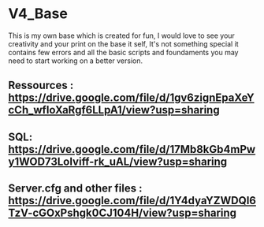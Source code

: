 # V4_Base
This is my own base which is created for fun, I would love to see your creativity and your print on the base it self, It's not something special it contains few errors and all the basic scripts and foundaments you may need to start working on a better version.


## Ressources :  https://drive.google.com/file/d/1gv6zignEpaXeYcCh_wfIoXaRgf6LLpA1/view?usp=sharing

## SQL: https://drive.google.com/file/d/17Mb8kGb4mPwy1WOD73LoIviff-rk_uAL/view?usp=sharing

## Server.cfg and other files : https://drive.google.com/file/d/1Y4dyaYZWDQl6TzV-cGOxPshgk0CJ104H/view?usp=sharing
